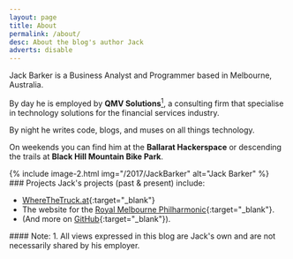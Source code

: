 ```yaml
---
layout: page
title: About
permalink: /about/
desc: About the blog's author Jack
adverts: disable
---
```

<div class="container">


<div class="row">
<div class="column" markdown="1">
Jack Barker is a Business Analyst and Programmer based in Melbourne, Australia.

By day he is employed by **QMV Solutions**<a href="#note-1" title="1: All views expressed in this blog are Jack's own and are not necessarily shared by his employer."><sup>1</sup></a>, a consulting firm that specialise in technology solutions for the financial services industry.

By night he writes code, blogs, and muses on all things technology.

On weekends you can find him at the **Ballarat Hackerspace** or descending the trails at **Black Hill Mountain Bike Park**.
</div><!--end column-->
<div class="column">
<div class="container img-container"  markdown="1">
{% include image-2.html
    img="/2017/JackBarker"
    alt="Jack Barker"
%}
</div><!--end img-container-->
</div><!--end column-->
</div><!--end row-->


<div class="row">
<div class="column" markdown="1">
### Projects
Jack's projects (past &amp; present) include:

- [WhereTheTruck.at](http://wherethetruck.at){:target="_blank"}
- The website for the [Royal Melbourne Philharmonic](http://rmp.org.au){:target="_blank"}.
- (And more on [GitHub](http://github.com/jibbius){:target="_blank"}).
</div><!--end column-->
</div><!--end row-->


<div class="row">
<div class="column">
<div class="footnote" markdown="1">
#### Note:
1. <a id="note-1"></a>All views expressed in this blog are Jack's own and are not necessarily shared by his employer.
</div><!--end footnote-->
</div><!--end column-->
</div><!--end row-->

</div><!--end container-->
